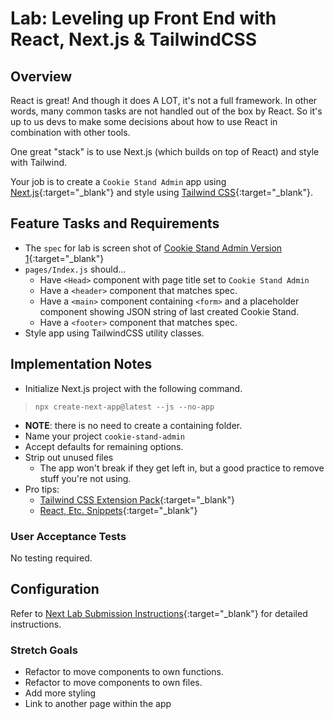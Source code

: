 # Lab: Leveling up Front End with React, Next.js & TailwindCSS

## Overview

React is great! And though it does A LOT, it's not a full framework. In other words, many common tasks are not handled out of the box by React. So it's up to us devs to make some decisions about how to use React in combination with other tools.

One great "stack" is to use Next.js (which builds on top of React) and style with Tailwind.

Your job is to create a `Cookie Stand Admin` app using [Next.js](https://nextjs.org/){:target="_blank"} and style using [Tailwind CSS](https://tailwindcss.com/){:target="_blank"}.

## Feature Tasks and Requirements

- The `spec` for lab is screen shot of [Cookie Stand Admin Version 1](./cookie-stand-admin-version-1.png){:target="_blank"}
- `pages/Index.js` should...
  - Have `<Head>` component with page title set to `Cookie Stand Admin`
  - Have a `<header>` component that matches spec.
  - Have a `<main>` component containing `<form>` and a placeholder component showing JSON string of last created Cookie Stand.
  - Have a `<footer>` component that matches spec.
- Style app using TailwindCSS utility classes.

## Implementation Notes

- Initialize Next.js project with the following command.
> `npx create-next-app@latest --js --no-app`
- **NOTE**: there is no need to create a containing folder.
- Name your project `cookie-stand-admin`
- Accept defaults for remaining options.
- Strip out unused files
  - The app won't break if they get left in, but a good practice to remove stuff you're not using.
- Pro tips:
  - [Tailwind CSS Extension Pack](https://marketplace.visualstudio.com/items?itemName=andrewmcodes.tailwindcss-extension-pack){:target="_blank"}
  - [React, Etc. Snippets](https://marketplace.visualstudio.com/items?itemName=dsznajder.es7-react-js-snippets){:target="_blank"}

### User Acceptance Tests

No testing required.

## Configuration

Refer to [Next Lab Submission Instructions](https://github.com/codefellows/code-401-python-guide/blob/main/reference/submission-instructions/labs/README-NEXT){:target="_blank"} for detailed instructions.

### Stretch Goals

- Refactor to move components to own functions.
- Refactor to move components to own files.
- Add more styling
- Link to another page within the app
